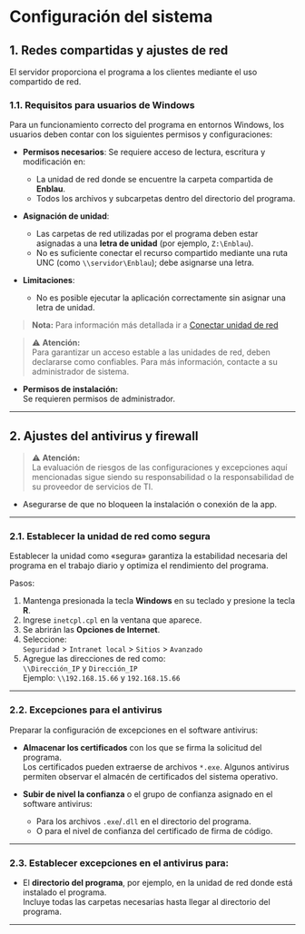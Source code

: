 # Configuración del sistema


## 1. Redes compartidas y ajustes de red

El servidor proporciona el programa a los clientes mediante el uso compartido de red.

### 1.1. Requisitos para usuarios de Windows

Para un funcionamiento correcto del programa en entornos Windows, los usuarios deben contar con los siguientes permisos y configuraciones:

- **Permisos necesarios**: Se requiere acceso de lectura, escritura y modificación en:
  - La unidad de red donde se encuentre la carpeta compartida de **Enblau**.
  - Todos los archivos y subcarpetas dentro del directorio del programa.

- **Asignación de unidad**:
  - Las carpetas de red utilizadas por el programa deben estar asignadas a una **letra de unidad** (por ejemplo, `Z:\Enblau`).  
  - No es suficiente conectar el recurso compartido mediante una ruta UNC (como `\\servidor\Enblau`); debe asignarse una letra.

- **Limitaciones**:
  - No es posible ejecutar la aplicación correctamente sin asignar una letra de unidad.

> **Nota:** Para información más detallada ir a [Conectar unidad de red](https://documentation.endades.com/Utilidades/6.UT_Unidad_Red/)

> ⚠️ **Atención:**  
> Para garantizar un acceso estable a las unidades de red, deben declararse como confiables. Para más información, contacte a su administrador de sistema.

- **Permisos de instalación:**  
  Se requieren permisos de administrador.

---

## 2. Ajustes del antivirus y firewall

> ⚠️ **Atención:**  
> La evaluación de riesgos de las configuraciones y excepciones aquí mencionadas sigue siendo su responsabilidad o la responsabilidad de su proveedor de servicios de TI.

- Asegurarse de que no bloqueen la instalación o conexión de la app.

---

### 2.1. Establecer la unidad de red como segura

Establecer la unidad como «segura» garantiza la estabilidad necesaria del programa en el trabajo diario y optimiza el rendimiento del programa.

 Pasos:

1. Mantenga presionada la tecla **Windows** en su teclado y presione la tecla **R**.
2. Ingrese `inetcpl.cpl` en la ventana que aparece.
3. Se abrirán las **Opciones de Internet**.
4. Seleccione:  
   `Seguridad` > `Intranet local` > `Sitios` > `Avanzado`
5. Agregue las direcciones de red como:  
   `\\Dirección_IP` y `Dirección_IP`  
   Ejemplo: `\\192.168.15.66` y `192.168.15.66`

---

### 2.2. Excepciones para el antivirus

 Preparar la configuración de excepciones en el software antivirus:

- **Almacenar los certificados** con los que se firma la solicitud del programa.  
  Los certificados pueden extraerse de archivos `*.exe`. Algunos antivirus permiten observar el almacén de certificados del sistema operativo.

- **Subir de nivel la confianza** o el grupo de confianza asignado en el software antivirus:
  - Para los archivos `.exe`/`.dll` en el directorio del programa.
  - O para el nivel de confianza del certificado de firma de código.

---

### 2.3. Establecer excepciones en el antivirus para:

- El **directorio del programa**, por ejemplo, en la unidad de red donde está instalado el programa.  
  Incluye todas las carpetas necesarias hasta llegar al directorio del programa.

---

